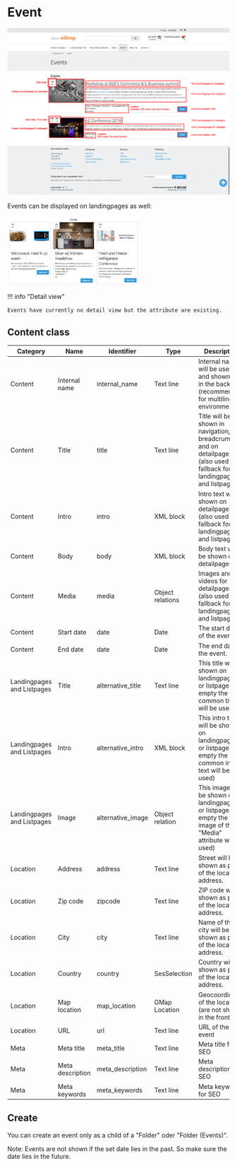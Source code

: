 # Event

![Listpage](img/event_list.png)    

Events can be displayed on landingpages as well:

![](img/events_display.png)

!!! info "Detail view"

    Events have currently no detail view but the attribute are existing.

## Content class

|Category|Name|Identifier|Type|Description|
|--------|----|----------|----|-----------|
|Content|Internal name|internal_name|Text line|Internal name will be used and shown only in the backend (recommended for multilingual environments)|
|Content|Title|title|Text line|Title will be shown in navigation, breadcrumb and on detailpages. (also used as fallback for landingpages and listpages)|
|Content|Intro|intro|XML block|Intro text will be shown on detailpages. (also used as fallback for landingpages and listpages)|
|Content|Body|body|XML block|Body text will be shown on detailpages.|
|Content|Media|media|Object relations|Images and videos for detailpages (also used as fallback for landingpages and listpages)|
|Content|Start date|	date|	Date|	The start date of the event.|
|Content|End date|	date|	Date|	The end date of the event.|
|Landingpages and Listpages|Title|	alternative_title|	Text line|	This title will be shown on landingpages or listpages (if empty the common title will be used)|
|Landingpages and Listpages|Intro	|alternative_intro|	XML block|	This intro text will be shown on landingpages or listpages (if empty the common intro text will be used)|
|Landingpages and Listpages|Image|	alternative_image|	Object relation|	This image will be shown on landingpages or listpages (if empty the first image of the "Media" attribute will be used)|
|Location|Address|	address|	Text line|	Street will be shown as part of the location address.|
|Location|Zip code|	zipcode|	Text line|	ZIP code will be shown as part of the location address.|
|Location|City|	city|	Text line|	Name of the city will be shown as part of the location address.|
|Location|Country|	country|	SesSelection|	Country will be shown as part of the location address.|
|Location|Map location|	map_location|	GMap Location|	Geocoordinates of the location (are not shown in the frontend)|
|Location|URL|	url|	Text line|	URL of the event|
|Meta|Meta title|	meta_title|	Text line|	Meta title for SEO|
|Meta|Meta description|	meta_description|	Text line|	Meta description for SEO|
|Meta|Meta keywords|	meta_keywords|	Text line|	Meta keywords for SEO|

## Create

You can create an event only as a child of a "Folder" oder "Folder (Events)". 

Note: Events are not shown if the set date lies in the past. So make sure the date lies in the future.
